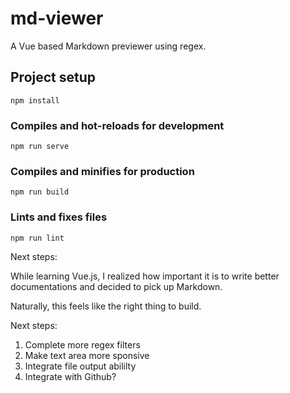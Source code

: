 # md-viewer

A Vue based Markdown previewer using regex.

## Project setup

```
npm install
```

### Compiles and hot-reloads for development

```
npm run serve
```

### Compiles and minifies for production

```
npm run build
```

### Lints and fixes files

```
npm run lint
```

Next steps:

While learning Vue.js, I realized how important it is to write better documentations and decided to pick up Markdown.

Naturally, this feels like the right thing to build.

Next steps:

1. Complete more regex filters
2. Make text area more sponsive
3. Integrate file output abililty
4. Integrate with Github?

